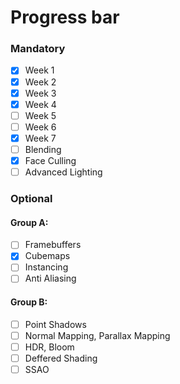 # Progress bar
### Mandatory
- [x] Week 1
- [x] Week 2
- [x] Week 3
- [x] Week 4
- [ ] Week 5
- [ ] Week 6
- [x] Week 7
- [ ] Blending
- [x] Face Culling
- [ ] Advanced Lighting

### Optional

#### Group A:
- [ ] Framebuffers
- [x] Cubemaps
- [ ] Instancing
- [ ] Anti Aliasing

#### Group B:
- [ ] Point Shadows
- [ ] Normal Mapping, Parallax Mapping
- [ ] HDR, Bloom
- [ ] Deffered Shading
- [ ] SSAO